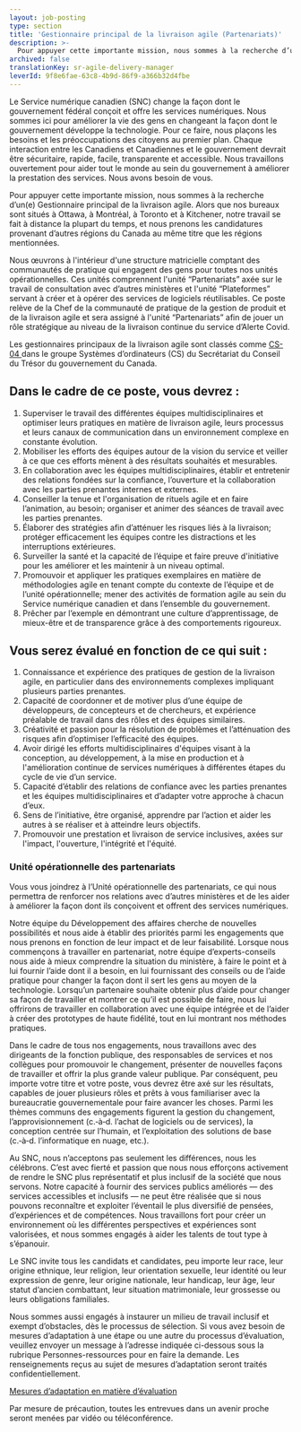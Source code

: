 ```yaml
---
layout: job-posting
type: section
title: 'Gestionnaire principal de la livraison agile (Partenariats)'
description: >-
  Pour appuyer cette importante mission, nous sommes à la recherche d’un(e) Gestionnaire de livraison agile sénior. Alors que nos bureaux sont situés à Ottawa, à Montréal, à Toronto et à Kitchener, notre travail se fait de façon répartie la plupart du temps, et nous prenons les candidatures provenant d’autres régions du Canada au même titre que celles mentionnées.
archived: false
translationKey: sr-agile-delivery-manager
leverId: 9f8e6fae-63c8-4b9d-86f9-a366b32d4fbe
---
```


Le Service numérique canadien (SNC) change la façon dont le gouvernement fédéral conçoit et offre les services numériques. Nous sommes ici pour améliorer la vie des gens en changeant la façon dont le gouvernement développe la technologie. Pour ce faire, nous plaçons les besoins et les préoccupations des citoyens au premier plan. Chaque interaction entre les Canadiens et Canadiennes et le gouvernement devrait être sécuritaire, rapide, facile, transparente et accessible. Nous travaillons ouvertement pour aider tout le monde au sein du gouvernement à améliorer la prestation des services. Nous avons besoin de vous.

Pour appuyer cette importante mission, nous sommes à la recherche d’un(e) Gestionnaire principal de la livraison agile. Alors que nos bureaux sont situés à Ottawa, à Montréal, à Toronto et à Kitchener, notre travail se fait à distance la plupart du temps, et nous prenons les candidatures provenant d’autres régions du Canada au même titre que les régions mentionnées.

Nous œuvrons à l'intérieur d'une structure matricielle comptant des communautés de pratique qui engagent des gens pour toutes nos unités opérationnelles. Ces unités comprennent l'unité  “Partenariats” axée sur le travail de consultation avec d’autres ministères et  l'unité “Plateformes” servant à créer et à opérer des services de logiciels réutilisables. Ce poste relève de la Chef de la communauté de pratique de la gestion de produit et de la livraison agile et sera assigné à l'unité “Partenariats” afin de jouer un rôle stratégique au niveau de la livraison continue du service d’Alerte Covid.

Les gestionnaires principaux de la livraison agile sont classés comme [CS-04 ](https://www.tbs-sct.gc.ca/agreements-conventions/view-visualiser-fra.aspx?id=1) dans le groupe Systèmes d’ordinateurs (CS) du Secrétariat du Conseil du Trésor du gouvernement du Canada. 

## Dans le cadre de ce poste, vous devrez :

1. Superviser le travail des différentes équipes multidisciplinaires et optimiser leurs pratiques en matière de livraison agile, leurs processus et leurs canaux de communication dans un environnement complexe en constante évolution.
2. Mobiliser les efforts des équipes autour de la vision du service et veiller à ce que ces efforts mènent à des résultats souhaités et mesurables.
3. En collaboration avec les équipes multidisciplinaires, établir et entretenir des relations fondées sur la confiance, l’ouverture et la collaboration avec les parties prenantes internes et externes. 
4. Conseiller la tenue et l'organisation de rituels agile et en faire l’animation, au besoin; organiser et animer des séances de travail avec les parties prenantes.
5. Élaborer des stratégies afin d’atténuer les risques liés à la livraison; protéger efficacement les équipes contre les distractions et les interruptions extérieures.
6. Surveiller la santé et la capacité de l’équipe et faire preuve d'initiative pour les améliorer et les maintenir à un niveau optimal. 
7. Promouvoir et appliquer les pratiques exemplaires en matière de méthodologies agile en tenant compte du contexte de l’équipe et de l’unité opérationnelle; mener des activités de formation agile au sein du Service numérique canadien et dans l’ensemble du gouvernement.
8. Prêcher par l’exemple en démontrant une culture d’apprentissage, de mieux-être et de transparence grâce à des comportements rigoureux.

## Vous serez évalué en fonction de ce qui suit :

1. Connaissance et expérience des pratiques de gestion de la livraison agile, en particulier dans des environnements complexes impliquant plusieurs parties prenantes.
2. Capacité de coordonner et de motiver plus d’une équipe de développeurs, de concepteurs et de chercheurs, et expérience préalable de travail dans des rôles et des équipes similaires.
3. Créativité et passion pour la résolution de problèmes et l’atténuation des risques afin d’optimiser l’efficacité des équipes.
4. Avoir dirigé les efforts multidisciplinaires d'équipes visant à la conception, au développement, à la mise en production et à l'amélioration continue de services numériques à différentes étapes du cycle de vie d’un service.
5. Capacité d’établir des relations de confiance avec les parties prenantes et les équipes multidisciplinaires et d’adapter votre approche à chacun d’eux.
6. Sens de l’initiative, être organisé, apprendre par l’action et aider les autres à se réaliser et à atteindre leurs objectifs.
7. Promouvoir une prestation et livraison de service inclusives, axées sur l'impact, l'ouverture, l'intégrité et l'équité.

### Unité opérationnelle des partenariats

Vous vous joindrez à l’Unité opérationnelle des partenariats, ce qui nous permettra de renforcer nos relations avec d’autres ministères et de les aider à améliorer la façon dont ils conçoivent et offrent des services numériques.  

Notre équipe du Développement des affaires cherche de nouvelles possibilités et nous aide à établir des priorités parmi les engagements que nous prenons en fonction de leur impact et de leur faisabilité. Lorsque nous commençons à travailler en partenariat, notre équipe d’experts-conseils nous aide à mieux comprendre la situation du ministère, à faire le point et à lui fournir l’aide dont il a besoin, en lui fournissant des conseils ou de l’aide pratique pour changer la façon dont il sert les gens au moyen de la technologie. Lorsqu’un partenaire souhaite obtenir plus d’aide pour changer sa façon de travailler et montrer ce qu’il est possible de faire, nous lui offrirons de travailler en collaboration avec une équipe intégrée et de l’aider à créer des prototypes de haute fidélité, tout en lui montrant nos méthodes pratiques. 

Dans le cadre de tous nos engagements, nous travaillons avec des dirigeants de la fonction publique, des responsables de services et nos collègues pour promouvoir le changement, présenter de nouvelles façons de travailler et offrir la plus grande valeur publique. Par conséquent, peu importe votre titre et votre poste, vous devrez être axé sur les résultats, capables de jouer plusieurs rôles et prêts à vous familiariser avec la bureaucratie gouvernementale pour faire avancer les choses. Parmi les thèmes communs des engagements figurent la gestion du changement, l’approvisionnement (c.‑à‑d. l’achat de logiciels ou de services), la conception centrée sur l’humain, et l’exploitation des solutions de base (c.‑à‑d. l’informatique en nuage, etc.).

Au SNC, nous n’acceptons pas seulement les différences, nous les célébrons. C’est avec fierté et passion que nous nous efforçons activement de rendre le SNC plus représentatif et plus inclusif de la société que nous servons. Notre capacité à fournir des services publics améliorés — des services accessibles et inclusifs — ne peut être réalisée que si nous pouvons reconnaître et exploiter l’éventail le plus diversifié de pensées, d’expériences et de compétences. Nous travaillons fort pour créer un environnement où les différentes perspectives et expériences sont valorisées, et nous sommes engagés à aider les talents de tout type à s’épanouir.

Le SNC invite tous les candidats et candidates, peu importe leur race, leur origine ethnique, leur religion, leur orientation sexuelle, leur identité ou leur expression de genre, leur origine nationale, leur handicap, leur âge, leur statut d’ancien combattant, leur situation matrimoniale, leur grossesse ou leurs obligations familiales.

Nous sommes aussi engagés à instaurer un milieu de travail inclusif et exempt d’obstacles, dès le processus de sélection. Si vous avez besoin de mesures d’adaptation à une étape ou une autre du processus d’évaluation, veuillez envoyer un message à l’adresse indiquée ci-dessous sous la rubrique Personnes-ressources pour en faire la demande. Les renseignements reçus au sujet de mesures d’adaptation seront traités confidentiellement.

[Mesures d’adaptation en matière d’évaluation](https://www.canada.ca/fr/commission-fonction-publique/services/mesures-d-adaptation-matiere-evaluation.html)

Par mesure de précaution, toutes les entrevues dans un avenir proche seront menées par vidéo ou téléconférence.

